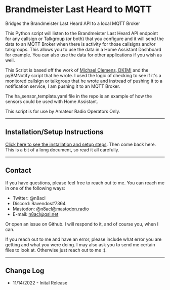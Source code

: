 # Brandmeister Last Heard to MQTT
Bridges the Brandmeister Last Heard API to a local MQTT Broker

This Python script will listen to the Brandmeister Last Heard API endpoint for any callsign or Talkgroup (or both) that you configure and it will send the data to an MQTT Broker when there is activity for those callsigns and/or talkgroups. This allows you to use the data in a Home Assistant Dashboard for example. You can also use the data for other applications if you wish as well.

This Script is based off the work of [Michael Clemens, DK1MI](https://qrz.is/) and the pyBMNotify script that he wrote. I used the logic of checking to see if it's a monitored callsign or talkgroup that he wrote and instread of pushing it to a notification service, I am pushing it to an MQTT Broker.

The ha_sensor_template.yaml file in the repo is an example of how the sensors could be used with Home Assistant.

This script is for use by Amateur Radio Operators Only.

---

## Installation/Setup Instructions

[Click here to see the installation and setup steps](https://github.com/n8acl/bm_monitor/blob/master/installation-setup.md). Then come back here. This is a bit of a long document, so read it all carefully.

---
## Contact
If you have questions, please feel free to reach out to me. You can reach me in one of the following ways:

- Twitter: @n8acl
- Discord: Ravendos#7364
- Mastodon: @n8acl@mastodon.radio
- E-mail: n8acl@qsl.net

Or open an issue on Github. I will respond to it, and of course you, when I can. 

If you reach out to me and have an error, please include what error you are getting and what you were doing. I may also ask you to send me certain files to look at. Otherwise just reach out to me :).

---

## Change Log

* 11/14/2022 - Inital Release